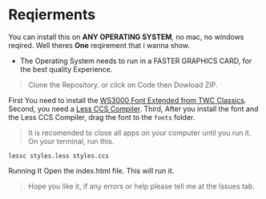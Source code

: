 # Reqierments
You can install this on **ANY OPERATING SYSTEM**, no mac, no windows reqired. Well theres **One** reqirement that i wanna show.

- The Operating System needs to run in a FASTER GRAPHICS CARD, for the best quality Experience.
 
> Clone the Repository. or click on Code then Dowload ZIP.

First 
You need to install the [WS3000 Font Extended from TWC Classics](https://twcclassics.com/downloads.html). 
Second, you need a [Less CCS Compiler](https://lessccs.org). 
Third, After you install the font and the Less CCS Compiler, drag the font to the ``fonts`` folder. 
> It is recomended to close all apps on your computer until you run it.
On your terminal, run this.

```
lessc styles.less styles.ccs
```
Running It
Open the index.html file. This will run it.
> Hope you like it, if any errors or help please tell me at the Issues tab.
